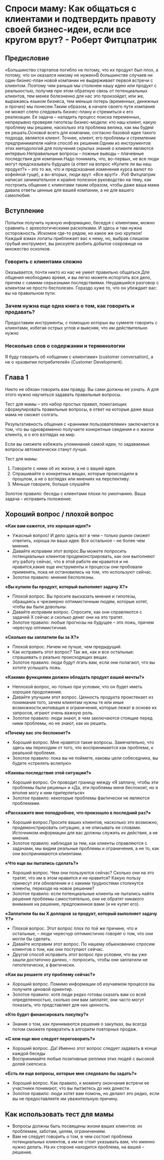 # Спроси маму: Как общаться с клиентами и подтвердить правоту своей бизнес-идеи, если все кругом врут? - Роберт Фитцпатрик



## Предисловие

«Большинство стартапов погибло не потому, что их продукт был плох, а потому, что он оказался никому не нужен»В большинстве случаев ни один бизнес-план новой компании не выдерживает первой встречи с клиентом. Поэтому чем раньше мы столкнем нашу идею или продукт с реальностью, получив при этом обратную связь от потенциальных клиентов, тем менее болезненно для нас это произойдет, или же, выражаясь языком бизнеса, тем меньше потерь (временных, денежных и прочих) мы понесем.Таким образом, в начале своего пути компания не может слепо следовать бизнес-плану и стремиться к его реализации. Ее задача – наладить процесс поиска переменных, непрерывно проверяя гипотезы бизнес-модели: кто наш клиент, какую проблему мы решаем, насколько эта проблема велика, как мы будем ее решать.Основой всего для компании, согласно базовой идее такого подхода, является клиент. Точнее, клиент, его проблемы и стремление предпринимателя найти способ их решения.Одним из инструментов этих методологий для получения скрытых знаний о клиенте являются интервью.Неправильные вопросы – ложные выводы – плачевные последствия для компании.Надо понимать, что, во-первых, не все люди могут предсказывать будущее (а ответ на вопрос «Купите ли вы наш продукт?» – это то же, что и предсказание изменения курса валют по кофейной гуще), а во-вторых, люди врут. «Все врут!» . Роб Фитцпатрик написал занимательное и крайне полезное руководство на тему, как построить общение с клиентами таким образом, чтобы даже ваша мама давала ответы ценные для вашей компании, а не для вашего самолюбия.

## Вступление

Попытки получить нужную информацию, беседуя с клиентами, можно сравнить с археологическими раскопками. И здесь и там нужна осторожность. Искомое где-то рядом, но какое же оно хрупкое! Каждый взмах лопаты приближает вас к нему, но, выбрав слишком грубый инструмент, вы рискуете разбить добытое сокровище на множество осколков.

### Говорить с клиентами сложно

Оказывается, почти никто из нас не умеет правильно общаться.Для общения необходимо время, и вы легко можете испортить все дело, причем с самими серьезными последствиями. Неудавшийся разговор с клиентом не просто бесполезен. Гораздо хуже то, что он убеждает вас: вы на правильном пути.

### Зачем нужна еще одна книга о том, как говорить и продавать?

Предоставим инструменты, с помощью которых вы сумеете говорить с клиентами, избегая острых углов и выясняя, что им действительно нужно

### Несколько слов о содержании и терминологии

Я буду говорить об «общении с клиентами» (customer conversation), а не о «развитии потребителей» (Customer Development).

## Глава 1

Никто не обязан говорить вам правду. Вы сами должны ее узнать. А для этого нужно научиться задавать правильные вопросы.

Тест для мамы – это набор простых правил, помогающих сформулировать правильные вопросы, в ответ на которые даже ваша мама не сможет солгать.

Результативность общения с «ранними пользователями» заключается в том, что вы одновременно получаете конкретные сведения и о жизни клиента, и о его взглядах на мир.

Если вы сможете избежать упоминаний самой идеи, то задаваемые вопросы автоматически станут лучше.

Тест для мамы:
1. Говорите с ними об их жизни, а не о вашей идее.
2. Спрашивайте о конкретных вещах, которые происходили в прошлом, а не о взглядах или мнениях на перспективу.
3. Меньше говорите, больше слушайте

Золотое правило: беседы с клиентами плохи по умолчанию. Ваша задача – исправить положение.

## Хороший вопрос / плохой вопрос

**«Как вам кажется, это хорошая идея?»**
- Ужасный вопрос! И дело здесь вот в чем – только рынок сможет ответить, хороша ли ваша идея. Все остальное – не более чем мнения. 
- Давайте исправим этот вопрос.Вы можете попросить потенциальных клиентов продемонстрировать, как они выполняют эту работу сейчас, что в этой работе им нравится и не нравится,какие еще инструменты и процессы они пробовали применять, пока не остановились на том, что используют сейчас.
- Золотое правило: мнения бесполезны.

**«Вы купили бы продукт, который выполняет задачу Х?»**
- Плохой вопрос. Вы просите высказать мнения и гипотезы, обращаясь к чрезмерно оптимистичным людям, которые хотят, чтобы вы были довольны.
- Давайте исправим вопрос. Спросите, как они справляются с задачей Х сейчас и сколько денег они на это тратят. 
- Золотое правило: любые прогнозы на будущее – это ложь, причем чересчур оптимистичная.

**«Сколько вы заплатили бы за Х?»**
- Плохой вопрос. Ничем не лучше, чем предыдущий.
- Как исправить этот вопрос? Так же, как и все остальные: спрашивать о реально происходящих вещах.
- Золотое правило: люди будут лгать вам, если они полагают, что вы хотите услышать ложь.

**«Какими функциями должен обладать продукт вашей мечты?»**
- Неплохой вопрос, но только при условии, что он будет иметь хорошее продолжение.
- Давайте улучшим этот вопрос. Ценность продукта проистекает из понимания того, зачем клиентам нужны те или иные возможности,мотивация и ограничения, которые лежат в основе их запросов, играют очень важную роль.
- Золотое правило: люди знают, в чем заключаются стоящие перед ними проблемы, но не знают, как их решить.

**«Почему вас это беспокоит?»**
- Хороший вопрос. Мне нравятся такие вопросы. Замечательно, что здесь мы переходим от того, что воспринимается как проблема, к реальной проблеме.
- Золотое правило: пока вы не поймете, каковы цели собеседника, вы будете «стрелять вслепую»

**«Каковы последствия этой ситуации?»**
- Хороший вопрос. Он проводит границу между «Я заплачу, чтобы эти проблемы были решены» и «Да, эти проблемы меня беспокоят, но я вполне могу к ним притерпеться»
- Золотое правило: некоторые проблемы фактически не являются проблемами.

**«Расскажите мне поподробнее, что произошло в последний раз?»**
- Хороший вопрос.Просите ваших клиентов, насколько это возможно, продемонстрировать ситуацию, а не описывать ее словами. Источником информации для вас должны служить их действия, а не мнения.
- Золотое правило: наблюдая за тем, как клиенты справляются с задачами, мы видим реальные проблемы и ограничения, а не то, как они воспринимаются клиентами.

**«Что еще вы пытались сделать?»**
- Хороший вопрос. Чем они пользуются сейчас? Сколько они на это тратят, что им в этом нравится и не нравится? Какую пользу принесут эти обновления и с какими трудностями столкнутся клиенты, переходя на новое решение?
- Золотое правило: если потенциальные клиенты не пытались найти решение проблемы самостоятельно, они не обратят никакого внимания на решение, предложенное вами (и не купят его).

**«Заплатили бы вы Х долларов за продукт, который выполняет задачу Y?»**
- Плохой вопрос. Этот вопрос плох по той же причине, что и остальные, – люди чересчур оптимистично говорят о том, что они могли бы сделать.
- Давайте исправим этот вопрос. По нашему обыкновению спросим клиентов о том, как они поступают сейчас.
- Другой способ исправить этот вопрос при условии, что вы уже зашли достаточно далеко, – попросить, чтобы они заплатили не гипотетически, а фактически.

**«Как вы решаете эту проблему сейчас?»**
- Хороший вопрос. Помимо информации об изучаемом процессе вы получите ценовой ориентир.
- Золотое правило: хотя люди редко готовы сказать вам со всей определенностью, сколько они вам заплатят, они часто могут показать, что представляет для них ценность.

**«Кто будет финансировать покупку?»**
- Знания о том, как принимаются решения о закупках, вы всегда потом сможете превратить в алгоритм повторных продаж.

**«С кем еще мне следует переговорить?»**
- Хороший вопрос. Да! Именно этот вопрос следует задавать в конце каждой беседы
- Воспринимайте любые позитивные реплики этих людей с высокой долей скепсиса.

**«Есть ли еще вопросы, которые мне следовало бы задать?»**
- Хороший вопрос. Как правило, к моменту окончания встречи ее участники понимают, что вы пытаетесь до них донести.
- Золотое правило: люди хотят вам помочь, но делают это редко, если вы не предоставляете им уважительную причину.

## Как использовать тест для мамы

- Вопросы должны быть посвящены жизни ваших клиентов: их проблемам, заботам, целям, ограничениям.
- Вам не следует говорить о том, в чем состоит проблема потенциальных клиентов, а им не стоит указывать вам, что именно нужно делать. На их стороне находится проблема, на вашей – решение.